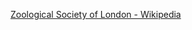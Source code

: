 ﻿[Zoological Society of London - Wikipedia](https://en.wikipedia.org/wiki/Zoological_Society_of_London)